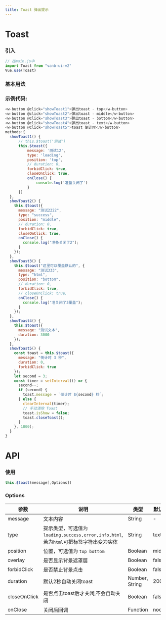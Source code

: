 ```yaml
---
title: Toast 弹出提示
---
```


# Toast

### 引入

```js
// 在main.js中
import Toast from "vanb-ui-v2"
Vue.use(Toast)

```

### 基本用法

<ClientOnly>
  <toast-demo-1></toast-demo-1>
</ClientOnly>

### 示例代码:

```js
<w-button @click="showToast1">弹出toast - top</w-button>
<w-button @click="showToast2">弹出toast - middle</w-button>
<w-button @click="showToast3">弹出toast - bottom</w-button>
<w-button @click="showToast4">弹出toast - text</w-button>
<w-button @click="showToast5">toast 倒计时</w-button>
methods:{
  showToast1() {
      // this.$toast('测试')
      this.$toast({
          message: '测试12',
          type: 'loading',
          position: 'top',
          // duration: 0,
          forbidClick: true,
          closeOnClick: true,
          onClose() {
              console.log('准备关闭了')
          }
      })
  },
  showToast2() {
    this.$toast({
      message: "测试2222",
      type: "success",
      position: "middle",
      // duration: 0,
      forbidClick: true,
      closeOnClick: true,
      onClose() {
        console.log("准备关闭了2");
      }
    });
  },
  showToast3() {
    this.$toast("这里可以覆盖默认的", {
      message: "测试333",
      type: "html",
      position: "bottom",
      // duration: 0,
      forbidClick: true,
      // closeOnClick: true,
      onClose() {
        console.log("准关闭了3覆盖");
      }
    });
  },
  showToast4() {
    this.$toast({
      message: "测试文本",
      duration: 3000
    });
  },
  showToast5() {
    const toast = this.$toast({
      message: "倒计时 3 秒",
      duration: 0,
      forbidClick: true
    });
    let second = 3;
    const timer = setInterval(() => {
      second--;
      if (second) {
        toast.message = `倒计时 ${second} 秒`;
      } else {
        clearInterval(timer);
        // 手动清除 Toast
        toast.isShow = false;
        toast.closeToast();
      }
    }, 1000);
  }
}
```

# API

### 使用
```js
this.$toast(message[,Options])
```

### Options

参数 | 说明 | 类型 | 默认值
--- | --- | --- | ---
message | 文本内容 | String | -
type | 提示类型，可选值为 `loading,success,error,info,html`,若为`html`可把标签字符串变为实体 | String | text
position | 位置，可选值为 `top bottom` | Boolean | middle
overlay | 是否显示背景遮罩层 | Boolean | false
forbidClick | 是否禁止背景点击 | Boolean | false
duration | 默认2秒自动关闭toast | Number, String | 2000
closeOnClick | 是否点击toast后才关闭,不会自动关闭 | Boolean | false
onClose | 关闭后回调 | Function | noop






